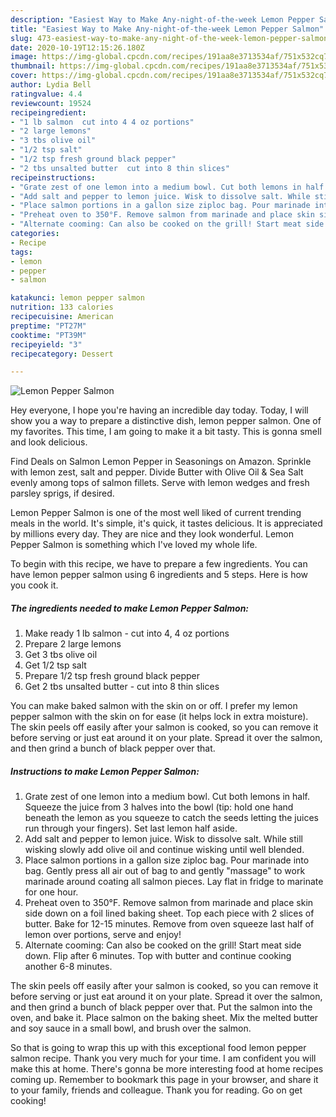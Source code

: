 ```yaml
---
description: "Easiest Way to Make Any-night-of-the-week Lemon Pepper Salmon"
title: "Easiest Way to Make Any-night-of-the-week Lemon Pepper Salmon"
slug: 473-easiest-way-to-make-any-night-of-the-week-lemon-pepper-salmon
date: 2020-10-19T12:15:26.180Z
image: https://img-global.cpcdn.com/recipes/191aa8e3713534af/751x532cq70/lemon-pepper-salmon-recipe-main-photo.jpg
thumbnail: https://img-global.cpcdn.com/recipes/191aa8e3713534af/751x532cq70/lemon-pepper-salmon-recipe-main-photo.jpg
cover: https://img-global.cpcdn.com/recipes/191aa8e3713534af/751x532cq70/lemon-pepper-salmon-recipe-main-photo.jpg
author: Lydia Bell
ratingvalue: 4.4
reviewcount: 19524
recipeingredient:
- "1 lb salmon  cut into 4 4 oz portions"
- "2 large lemons"
- "3 tbs olive oil"
- "1/2 tsp salt"
- "1/2 tsp fresh ground black pepper"
- "2 tbs unsalted butter  cut into 8 thin slices"
recipeinstructions:
- "Grate zest of one lemon into a medium bowl. Cut both lemons in half. Squeeze the juice from 3 halves into the bowl (tip: hold one hand beneath the lemon as you squeeze to catch the seeds letting the juices run through your fingers). Set last lemon half aside."
- "Add salt and pepper to lemon juice. Wisk to dissolve salt. While still wisking slowly add olive oil and continue wisking until well blended."
- "Place salmon portions in a gallon size ziploc bag. Pour marinade into bag. Gently press all air out of bag to and gently &#34;massage&#34; to work marinade around coating all salmon pieces. Lay flat in fridge to marinate for one hour."
- "Preheat oven to 350°F. Remove salmon from marinade and place skin side down on a foil lined baking sheet. Top each piece with 2 slices of butter. Bake for 12-15 minutes. Remove from oven squeeze last half of lemon over portions, serve and enjoy!"
- "Alternate cooming: Can also be cooked on the grill! Start meat side down. Flip after 6 minutes. Top with butter and continue cooking another 6-8 minutes."
categories:
- Recipe
tags:
- lemon
- pepper
- salmon

katakunci: lemon pepper salmon 
nutrition: 133 calories
recipecuisine: American
preptime: "PT27M"
cooktime: "PT39M"
recipeyield: "3"
recipecategory: Dessert

---
```



![Lemon Pepper Salmon](https://img-global.cpcdn.com/recipes/191aa8e3713534af/751x532cq70/lemon-pepper-salmon-recipe-main-photo.jpg)

Hey everyone, I hope you're having an incredible day today. Today, I will show you a way to prepare a distinctive dish, lemon pepper salmon. One of my favorites. This time, I am going to make it a bit tasty. This is gonna smell and look delicious.

Find Deals on Salmon Lemon Pepper in Seasonings on Amazon. Sprinkle with lemon zest, salt and pepper. Divide Butter with Olive Oil &amp; Sea Salt evenly among tops of salmon fillets. Serve with lemon wedges and fresh parsley sprigs, if desired.

Lemon Pepper Salmon is one of the most well liked of current trending meals in the world. It's simple, it's quick, it tastes delicious. It is appreciated by millions every day. They are nice and they look wonderful. Lemon Pepper Salmon is something which I've loved my whole life.


To begin with this recipe, we have to prepare a few ingredients. You can have lemon pepper salmon using 6 ingredients and 5 steps. Here is how you cook it.

<!--inarticleads1-->

##### The ingredients needed to make Lemon Pepper Salmon:

1. Make ready 1 lb salmon - cut into 4, 4 oz portions
1. Prepare 2 large lemons
1. Get 3 tbs olive oil
1. Get 1/2 tsp salt
1. Prepare 1/2 tsp fresh ground black pepper
1. Get 2 tbs unsalted butter - cut into 8 thin slices


You can make baked salmon with the skin on or off. I prefer my lemon pepper salmon with the skin on for ease (it helps lock in extra moisture). The skin peels off easily after your salmon is cooked, so you can remove it before serving or just eat around it on your plate. Spread it over the salmon, and then grind a bunch of black pepper over that. 

<!--inarticleads2-->

##### Instructions to make Lemon Pepper Salmon:

1. Grate zest of one lemon into a medium bowl. Cut both lemons in half. Squeeze the juice from 3 halves into the bowl (tip: hold one hand beneath the lemon as you squeeze to catch the seeds letting the juices run through your fingers). Set last lemon half aside.
1. Add salt and pepper to lemon juice. Wisk to dissolve salt. While still wisking slowly add olive oil and continue wisking until well blended.
1. Place salmon portions in a gallon size ziploc bag. Pour marinade into bag. Gently press all air out of bag to and gently &#34;massage&#34; to work marinade around coating all salmon pieces. Lay flat in fridge to marinate for one hour.
1. Preheat oven to 350°F. Remove salmon from marinade and place skin side down on a foil lined baking sheet. Top each piece with 2 slices of butter. Bake for 12-15 minutes. Remove from oven squeeze last half of lemon over portions, serve and enjoy!
1. Alternate cooming: Can also be cooked on the grill! Start meat side down. Flip after 6 minutes. Top with butter and continue cooking another 6-8 minutes.


The skin peels off easily after your salmon is cooked, so you can remove it before serving or just eat around it on your plate. Spread it over the salmon, and then grind a bunch of black pepper over that. Put the salmon into the oven, and bake it. Place salmon on the baking sheet. Mix the melted butter and soy sauce in a small bowl, and brush over the salmon. 

So that is going to wrap this up with this exceptional food lemon pepper salmon recipe. Thank you very much for your time. I am confident you will make this at home. There's gonna be more interesting food at home recipes coming up. Remember to bookmark this page in your browser, and share it to your family, friends and colleague. Thank you for reading. Go on get cooking!
